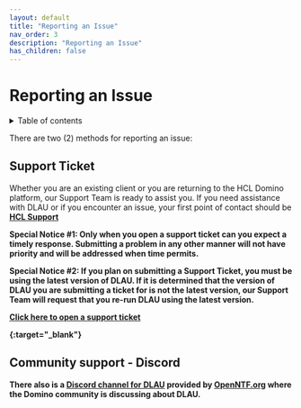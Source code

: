 ```yaml
---
layout: default
title: "Reporting an Issue"
nav_order: 3
description: "Reporting an Issue"
has_children: false
---
```


# Reporting an Issue

<details close markdown="block">
  <summary>
    Table of contents
  </summary>
  {: .text-delta }
1. TOC
{:toc}
</details>

There are two (2) methods for reporting an issue:

## Support Ticket

Whether you are an existing client or you are returning to the HCL Domino platform, our Support Team is ready to assist you.
If you need assistance with DLAU or if you encounter an issue, your first point of contact should be [<b>HCL Support](https://support.hcltechsw.com/csm)

 **Special Notice #1: Only when you open a support ticket can you expect a timely response. Submitting a problem in any other manner will not have priority and will be addressed when time permits.**
 
 **Special Notice #2: If you plan on submitting a Support Ticket, you must be using the latest version of DLAU. If it is determined that the version of DLAU you are submitting a ticket for is not the latest version, our Support Team will request that you re-run DLAU using the latest version.**


[Click here to open a support ticket](https://support.hcltechsw.com/csm/)


{:target="_blank"}


## Community support - Discord

There also is a [Discord channel for DLAU](https://discord.com/channels/953760981241200721/1156614685194465383) provided by [OpenNTF.org](https://openntf.org) where the Domino community is discussing about DLAU. 
